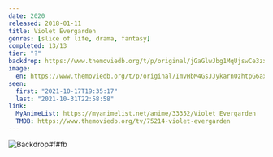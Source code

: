 ```yaml
---
date: 2020
released: 2018-01-11
title: Violet Evergarden
genres: [slice of life, drama, fantasy]
completed: 13/13
tier: "?"
backdrop: https://www.themoviedb.org/t/p/original/jGaGlwJbg1MqUjswCe3zxTHbo8G.jpg
image:
  en: https://www.themoviedb.org/t/p/original/ImvHbM4GsJJykarnOzhtpG6ax6.jpg
seen:
  first: "2021-10-17T19:35:17"
  last: "2021-10-31T22:58:58"
link:
  MyAnimeList: https://myanimelist.net/anime/33352/Violet_Evergarden
  TMDB: https://www.themoviedb.org/tv/75214-violet-evergarden
---
```



![Backdrop#f#fb](https://www.themoviedb.org/t/p/original/u0miEClzWcPhCNiqwHnjPFfgRhy.jpg "Source: TMDB")
